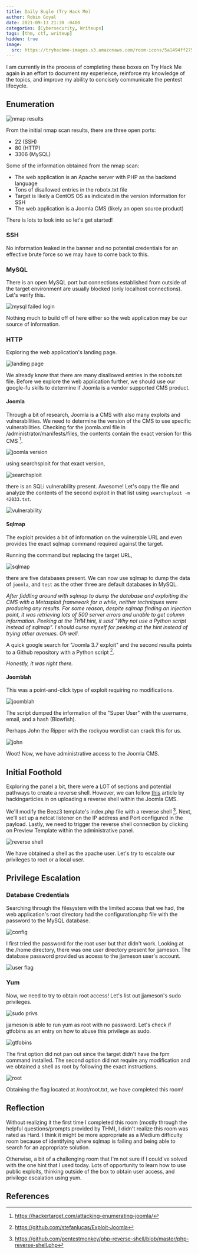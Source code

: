 ```yaml
---
title: Daily Bugle (Try Hack Me)
author: Robin Goyal
date: 2021-09-13 21:30 -0400
categories: [Cybersecurity, Writeups]
tags: [thm, ctf, writeup]
hidden: true
image:
  src: https://tryhackme-images.s3.amazonaws.com/room-icons/5a1494ff275a366be8418a9bf831847c.png
---
```


I am currently in the process of completing these boxes on Try Hack Me again in an effort to document my experience, reinforce my knowledge of the topics, and improve my ability to concisely communicate the pentest lifecycle.

## Enumeration

![nmap results](/assets/img/posts/thm-daily-bugle/nmap-initial.jpg)

From the initial nmap scan results, there are three open ports:
- 22 (SSH)
- 80 (HTTP)
- 3306 (MySQL)

Some of the information obtained from the nmap scan:
- The web application is an Apache server with PHP as the backend language
- Tons of disallowed entries in the robotx.txt file
- Target is likely a CentOS OS as indicated in the version information for SSH
- The web application is a Joomla CMS (likely an open source product)

There is lots to look into so let's get started!

### SSH

No information leaked in the banner and no potential credentials for an effective brute force so we may have to come back to this.

### MySQL

There is an open MySQL port but connections established from outside of the target environment are usually blocked (only localhost connections). Let's verify this.

![mysql failed login](/assets/img/posts/thm-daily-bugle/mysql-failed-login.jpg)

Nothing much to build off of here either so the web application may be our source of information.

### HTTP

Exploring the web application's landing page.

![landing page](/assets/img/posts/thm-daily-bugle/landing-page.jpg)

We already know that there are many disallowed entries in the robots.txt file. Before we explore the web application further, we should use our google-fu skills to determine if Joomla is a vendor supported CMS product.

#### Joomla

Through a bit of research, Joomla is a CMS with also many exploits and vulnerabilities. We need to determine the version of the CMS to use specific vulnerabilities. Checking for the joomla.xml file in /administrator/manifests/files, the contents contain the exact version for this CMS [^joomla-exploitation].

![joomla version](/assets/img/posts/thm-daily-bugle/joomla-version.jpg)

using searchsploit for that exact version,

![searchsploit](/assets/img/posts/thm-daily-bugle/searchsploit.jpg)

there is an SQLi vulnerability present. Awesome! Let's copy the file and analyze the contents of the second exploit in that list using `searchsploit -m 42033.txt`.

![vulnerability](/assets/img/posts/thm-daily-bugle/vulnerability.jpg)

#### Sqlmap

The exploit provides a bit of information on the vulnerable URL and even provides the exact sqlmap command required against the target.

Running the command but replacing the target URL,

![sqlmap](/assets/img/posts/thm-daily-bugle/sqlmap.jpg)

there are five databases present. We can now use sqlmap to dump the data of `joomla`, and `test` as the other three are default databases in MySQL.

*After fiddling around with sqlmap to dump the database and exploiting the CMS with a Metasploit framework for a while, neither techniques were producing any results. For some reason, despite sqlmap finding an injection point, it was retrieving lots of 500 server errors and unable to get column information. Peeking at the THM hint, it said "Why not use a Python script instead of sqlmap". I should curse myself for peeking at the hint instead of trying other avenues. Oh well.*

A quick google search for "Joomla 3.7 exploit" and the second results points to a Github repository with a Python script [^joomblah].

*Honestly, it was right there.*

#### Joomblah

This was a point-and-click type of exploit requiring no modifications.

![joomblah](/assets/img/posts/thm-daily-bugle/joomblah.jpg)

The script dumped the information of the "Super User" with the username, email, and a hash (Blowfish).

Perhaps John the Ripper with the rockyou wordlist can crack this for us.

![john](/assets/img/posts/thm-daily-bugle/jtr.jpg)

Woot! Now, we have administrative access to the Joomla CMS.

## Initial Foothold

Exploring the panel a bit, there were a LOT of sections and potential pathways to create a reverse shell. However, we can follow [this](https://www.hackingarticles.in/joomla-reverse-shell/) article by hackingarticles.in on uploading a reverse shell within the Joomla CMS.

We'll modify the Beez3 template's index.php file with a reverse shell [^php-rev-shell]. Next, we'll set up a netcat listener on the IP address and Port configured in the payload. Lastly, we need to trigger the reverse shell connection by clicking on Preview Template within the administrative panel.

![reverse shell](/assets/img/posts/thm-daily-bugle/reverse-shell.jpg)

We have obtained a shell as the apache user. Let's try to escalate our privileges to root or a local user.

## Privilege Escalation

### Database Credentials

Searching through the filesystem with the limited access that we had, the web application's root directory had the configuration.php file with the password to the MySQL database.

![config](/assets/img/posts/thm-daily-bugle/config.jpg)

I first tried the password for the root user but that didn't work. Looking at the /home directory, there was one user directory present for jjameson. The database password provided us access to the jjameson user's account.

![user flag](/assets/img/posts/thm-daily-bugle/user-flag.jpg)

### Yum

Now, we need to try to obtain root access! Let's list out jjameson's sudo privileges.

![sudo privs](/assets/img/posts/thm-daily-bugle/sudo-privs.jpg)

jjameson is able to run yum as root with no password. Let's check if gtfobins as an entry on how to abuse this privilege as sudo.

![gtfobins](/assets/img/posts/thm-daily-bugle/gtfobins.jpg)

The first option did not pan out since the target didn't have the fpm command installed. The second option did not require any modification and we obtained a shell as root by following the exact instructions.

![root](/assets/img/posts/thm-daily-bugle/priv-esc.jpg)

Obtaining the flag located at /root/root.txt, we have completed this room!

## Reflection

Without realizing it the first time I completed this room (mostly through the helpful questions/prompts provided by THM), I didn't realize this room was rated as Hard. I think it might be more appropriate as a Medium difficulty room because of identifying where sqlmap is failing and being able to search for an appropriate solution.

Otherwise, a bit of a challenging room that I'm not sure if I could've solved with the one hint that I used today. Lots of opportunity to learn how to use public exploits, thinking outside of the box to obtain user access, and privilege escalation using yum.

## References

[^joomla-exploitation]: <https://hackertarget.com/attacking-enumerating-joomla/>
[^joomblah]: <https://github.com/stefanlucas/Exploit-Joomla>
[^php-rev-shell]: <https://github.com/pentestmonkey/php-reverse-shell/blob/master/php-reverse-shell.php>
